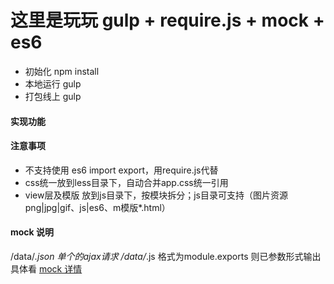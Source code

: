 
# 这里是玩玩 gulp + require.js + mock + es6

* 初始化 npm install
* 本地运行 gulp
* 打包线上 gulp

#### 实现功能

#### 注意事项
* 不支持使用 es6 import export，用require.js代替
* css统一放到less目录下，自动合并app.css统一引用
* view层及模版 放到js目录下，按模块拆分；js目录可支持（图片资源png|jpg|gif、js|es6、m模版*.html）

#### mock 说明
/data/*.json  单个的ajax请求
/data/*.js 格式为module.exports 则已参数形式输出 具体看 <a href="https://github.com/sanyueyu/gulp-mock-server" target="_blank">mock 详情</a>
